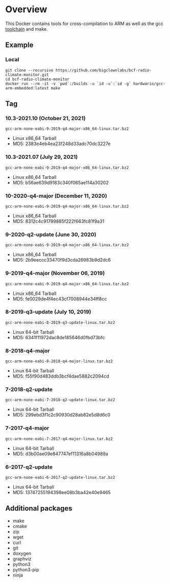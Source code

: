 # Overview
This Docker contains tools for cross-compilation to ARM as well as the gcc [toolchain](https://developer.arm.com/tools-and-software/open-source-software/developer-tools/gnu-toolchain/gnu-rm/downloads) and make. 

## Example

### Local
```
git clone --recursive https://github.com/bigclownlabs/bcf-radio-climate-monitor.git
cd bcf-radio-climate-monitor
docker run --rm -it -v `pwd`:/builds -u `id -u`:`id -g` hardwario/gcc-arm-embedded:latest make
```

## Tag

### 10.3-2021.10 (October 21, 2021)
`gcc-arm-none-eabi-9-2019-q4-major-x86_64-linux.tar.bz2`
* Linux x86_64 Tarball
* MD5: 2383e4eb4ea23f248d33adc70dc3227e

### 10.3-2021.07 (July 29, 2021)
`gcc-arm-none-eabi-9-2019-q4-major-x86_64-linux.tar.bz2`
* Linux x86_64 Tarball
* MD5: b56ae639d9183c340f065ae114a30202

### 10-2020-q4-major (December 11, 2020)
`gcc-arm-none-eabi-9-2019-q4-major-x86_64-linux.tar.bz2`
* Linux x86_64 Tarball
* MD5: 8312c4c91799885f222f663fc81f9a31

### 9-2020-q2-update (June 30, 2020)
`gcc-arm-none-eabi-9-2019-q4-major-x86_64-linux.tar.bz2`
* Linux x86_64 Tarball
* MD5: 2b9eeccc33470f9d3cda26983b9d2dc6

### 9-2019-q4-major (November 06, 2019)
`gcc-arm-none-eabi-9-2019-q4-major-x86_64-linux.tar.bz2`
* Linux x86_64 Tarball
* MD5: fe0029de4f4ec43cf7008944e34ff8cc

### 8-2019-q3-update (July 10, 2019)
`gcc-arm-none-eabi-8-2019-q3-update-linux.tar.bz2`
* Linux 64-bit Tarball
* MD5: 6341f11972dac8de185646d0fbd73bfc

### 8-2018-q4-major
`gcc-arm-none-eabi-8-2018-q4-major-linux.tar.bz2`
* Linux 64-bit Tarball
* MD5: f55f90d483ddb3bcf4dae5882c2094cd

### 7-2018-q2-update
`gcc-arm-none-eabi-7-2018-q2-update-linux.tar.bz2`
* Linux 64-bit Tarball
* MD5: 299ebd3f1c2c90930d28ab82e5d8d6c0 

### 7-2017-q4-major 
`gcc-arm-none-eabi-7-2017-q4-major-linux.tar.bz2`
* Linux 64-bit Tarball
* MD5: d3b00ae09e847747ef11316a8b04989a

### 6-2017-q2-update 
`gcc-arm-none-eabi-6-2017-q2-update-linux.tar.bz2`
* Linux 64-bit Tarball
* MD5: 13747255194398ee08b3ba42e40e9465

## Additional packages
* make 
* cmake 
* zip 
* wget 
* curl
* git 
* doxygen 
* graphviz
* python3
* python3-pip
* ninja
